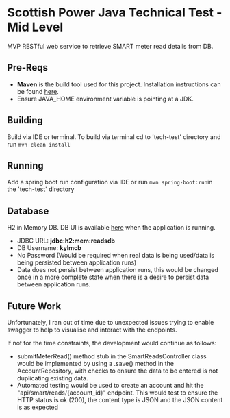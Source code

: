 # Scottish Power Java Technical Test - Mid Level

MVP RESTful web service to retrieve SMART meter read details from DB.

## Pre-Reqs
- **Maven** is the build tool used for this project. Installation instructions can be found [here](https://maven.apache.org/install.html).
- Ensure JAVA_HOME environment variable is pointing at a JDK.

## Building
Build via IDE or terminal.
To build via terminal cd to 'tech-test' directory and run 
`mvn clean install `

## Running
Add a spring boot run configuration via IDE or run `mvn spring-boot:run`in the 'tech-test' directory

## Database
H2 in Memory DB. DB UI is available [here](http://localhost:8081/h2-ui/) when the application is running.
- JDBC URL: **jdbc:h2:mem:readsdb**
- DB Username: **kylmcb**
- No Password (Would be required when real data is being used/data is being persisted between application runs)
- Data does not persist between application runs, this would be changed once in a more complete state when there is a desire to persist data between application runs.

## Future Work
Unfortunately, I ran out of time due to unexpected issues trying to enable swagger to help to visualise and interact with the endpoints. 

If not for the time constraints, the development would continue as follows:
- submitMeterRead() method stub in the SmartReadsController class would be implemented by using a .save() method in the AccountRepository, with checks to ensure the data to be entered is not duplicating existing data.
- Automated testing would be used to create an account and hit the "api/smart/reads/{account_id}" endpoint. This would test to ensure the HTTP status is ok (200), the content type is JSON and the JSON content is as expected
